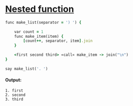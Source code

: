 [1]: http://rosettacode.org/wiki/Nested_function

# [Nested function][1]

```ruby
func make_list(separator = ') ') {
 
    var count = 1
    func make_item(item) {
        [count++, separator, item].join
    }
 
    <first second third> «call« make_item -> join("\n")
}
 
say make_list('. ')
```

#### Output:
```
1. first
2. second
3. third
```